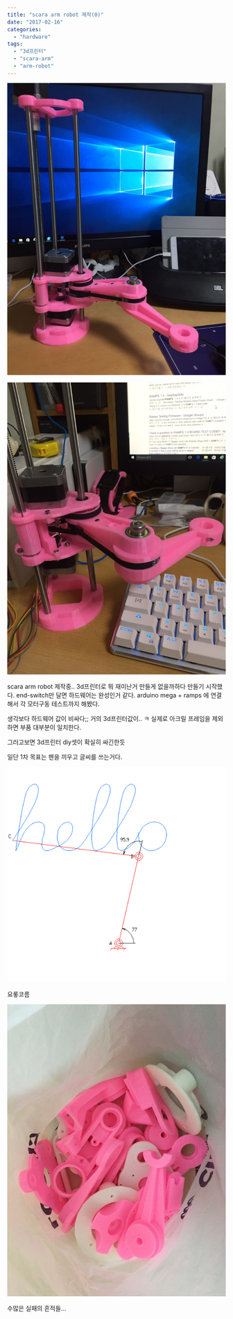 ```yaml
---
title: "scara arm robot 제작(0)"
date: "2017-02-16"
categories: 
  - "hardware"
tags: 
  - "3d프린터"
  - "scara-arm"
  - "arm-robot"
---
```


[![KakaoTalk_20170214_182735494](images/KakaoTalk_20170214_182735494.jpg)](http://note.heyo.me/wp-content/uploads/2017/02/KakaoTalk_20170214_182735494.jpg)

[![KakaoTalk_20170214_182734840](images/KakaoTalk_20170214_182734840.jpg)](http://note.heyo.me/wp-content/uploads/2017/02/KakaoTalk_20170214_182734840.jpg)

scara arm robot 제작중.. 3d프린터로 뭐 재미난거 만들게 없을까하다 만들기 시작했다. end-switch만 달면 하드웨어는 완성인거 같다. arduino mega + ramps 에 연결해서 각 모터구동 테스트까지 해봤다.

생각보다 하드웨어 값이 비싸다;; 거의 3d프린터값이.. ㅋ 실제로 아크릴 프레임을 제외하면 부품 대부분이 일치한다.

그러고보면 3d프린터 diy셋이 확실히 싸긴한듯

일단 1차 목표는 펜을 끼우고 글씨를 쓰는거다.

[![SCARA_right](images/SCARA_right.gif)](http://note.heyo.me/wp-content/uploads/2017/02/SCARA_right.gif)

요롷코름

[![KakaoTalk_20170214_182736182](images/KakaoTalk_20170214_182736182.jpg)](http://note.heyo.me/wp-content/uploads/2017/02/KakaoTalk_20170214_182736182.jpg)

수많은 실패의 흔적들...
